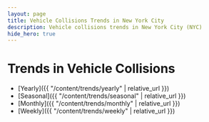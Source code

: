 ```yaml
---
layout: page
title: Vehicle Collisions Trends in New York City
description: Vehicle collisions trends in New York City (NYC)
hide_hero: true
---
```

# Trends in Vehicle Collisions
- [Yearly]({{ "/content/trends/yearly" | relative_url }})
- [Seasonal]({{ "/content/trends/seasonal" | relative_url }})
- [Monthly]({{ "/content/trends/monthly" | relative_url }})
- [Weekly]({{ "/content/trends/weekly" | relative_url }})

